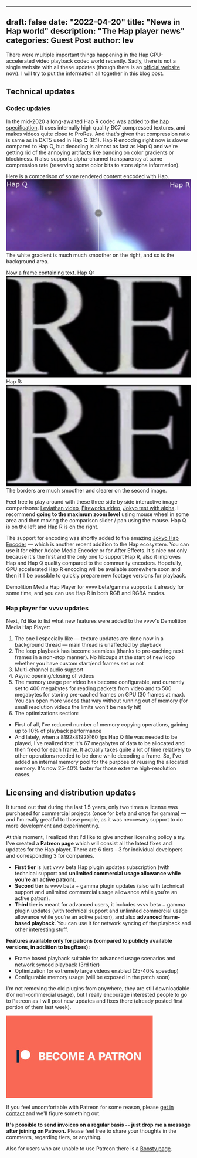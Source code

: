 
---
draft: false
date: "2022-04-20"
title: "News in Hap world"
description: "The Hap player news"
categories: Guest Post
author: lev
---

There were multiple important things happening in the Hap GPU-accelerated video playback codec world recently. Sadly, there is not a single website with all these updates (though there is an [official website](http://hap.video) now). I will try to put the information all together in this blog post.

## Technical updates
### Codec updates
In the mid-2020 a long-awaited Hap R codec was added to the [hap specification](https://github.com/Vidvox/hap/blob/master/documentation/HapVideoDRAFT.md). It uses internally high quality BC7 compressed textures, and makes videos quite close to ProRes. And that's given that compression ratio is same as in DXT5 used in Hap Q (8:1). Hap R encoding right now is slower compared to Hap Q, but decoding is almost as fast as Hap Q and we're getting rid of the annoying artifacts like banding on color gradients or blockiness. It also supports alpha-channel transparency at same compression rate (reserving some color bits to store alpha information).



Here is a comparison of some rendered content encoded with Hap.
![vvvv gamma 2021.4 release](https://github.com/leavittx/leavittx.github.io/raw/master/hap_blog_post_2022/images/Leviathan7.1_diff.png "")
The white gradient is much much smoother on the right, and so is the background area.

Now a frame containing text. 
Hap Q:
![Hap Q](https://github.com/leavittx/leavittx.github.io/raw/master/hap_blog_post_2022/images/out_hapQ.png "")
Hap R:
![Hap R](https://github.com/leavittx/leavittx.github.io/raw/master/hap_blog_post_2022/images/out_hapR.png "")
The borders are much smoother and clearer on the second image.

Feel free to play around with these three side by side interactive image comparisons: [Leviathan video](https://leavittx.github.io/hap_blog_post_2022/comparisons/leviathan_392_hap_vs_hapq.html), [Fireworks video](https://leavittx.github.io/hap_blog_post_2022/comparisons/fireworks_hap_vs_hapq.html), [Jokyo test with alpha](https://leavittx.github.io/hap_blog_post_2022/comparisons/jokyo_hap_vs_hapq.html). I recommend **going to the maximum zoom level** using mouse wheel in some area and then moving the comparison slider / pan using the mouse. Hap Q is on the left and Hap R is on the right.

The support for encoding was shortly added to the amazing [Jokyo Hap Encoder](https://jokyohapencoder.com/) — which is another recent addition to the Hap ecosystem. You can use it for either Adobe Media Encoder or for After Effects. It's nice not only because it's the first and the only one to support Hap R, also it improves Hap and Hap Q quality compared to the community encoders.  Hopefully, GPU accelerated Hap R encoding will be available somewhere soon and then it'll be possible to quickly prepare new footage versions for playback.

Demolition Media Hap Player for vvvv beta/gamma supports it already for some time, and you can use Hap R in both RGB and RGBA modes.

### Hap player for vvvv updates
Next, I'd like to list what new features were added to the vvvv's Demolition Media Hap Player:
1. The one I especially like — texture updates are done now in a background thread — main thread is unaffected by playback
2. The loop playback has become seamless (thanks to pre-caching next frames in a non-stop manner). No hiccups at the start of new loop whether you have custom start/end frames set or not
3. Multi-channel audio support
4. Async opening/closing of videos
5. The memory usage per video has become configurable, and currently set to 400 megabytes for reading packets from video and to 500 megabytes for storing pre-cached frames on GPU (30 frames at max). You can open more videos that way without running out of memory (for small resolution videos the limits won't be nearly hit)
6. The optimizations section:
 - First of all, I've reduced number of memory copying operations, gaining up to 10% of playback performance
 - And lately, when a 8192x8192@60 fps Hap Q file was needed to be played, I've realized that it's 67 megabytes of data to be allocated and then freed for each frame. It actually takes quite a lot of time relatively to other operations needed to be done while decoding a frame. So, I've added an internal memory pool for the purpose of reusing the allocated memory.  It's now 25-40% faster for those extreme high-resolution cases.

## Licensing and distribution updates
It turned out that during the last 1.5 years, only two times a license was purchased for commercial projects (once for beta and once for gamma) — and I'm really greatful to those people, as it was neccesary support to do more development and experimenting.

At this moment, I realized that I'd like to give another licensing policy a try.  I've created a **Patreon page** which will consist all the latest fixes and updates for the Hap player. There are 6 tiers - 3 for individual developers and corresponding 3 for companies. 

 - **First tier** is just vvvv beta Hap plugin updates subscription (with technical support and **unlimited commercial usage allowance while you're an active patron**). 
 - **Second tier** is vvvv beta + gamma plugin updates (also with technical support and unlimited commercial usage allowance while you’re an active patron).
 - **Third tier** is meant for advanced users, it includes vvvv beta + gamma plugin updates (with technical support and unlimited commercial usage allowance while you’re an active patron), and also **advanced frame-based playback**. You can use it for network syncing of the playback and other interesting stuff.
 
**Features available only for patrons (compared to publicly available versions, in addition to bugfixes):**
-   Frame based playback suitable for advanced usage scenarios and network synced playback (3rd tier)
-   Optimization for extremely large videos enabled (25-40% speedup)
-   Configurable memory usage (will be exposed in the patch soon)

I'm not removing the old plugins from anywhere, they are still downloadable (for non-commercial usage), but I really encourage interested people to go to Patreon as I will post new updates and fixes there (already posted first portion of them last week).

[![Become a Patron](https://raw.githubusercontent.com/leavittx/leavittx.github.io/master/hap_blog_post_2022/images/becomeapatron.jpg)](https://www.patreon.com/hap_player)


If you feel uncomfortable with Patreon for some reason, please  [get in contact](mailto:lev.panov@gmail.com) and we'll figure something out. 

**It's possible to send invoices on a regular basis -- just drop me a message after joining on Patreon.** Please feel free to share your thoughts in the comments, regarding tiers, or anything.

Also for users who are unable to use Patreon there is a [Boosty page](https://boosty.to/hap_player).